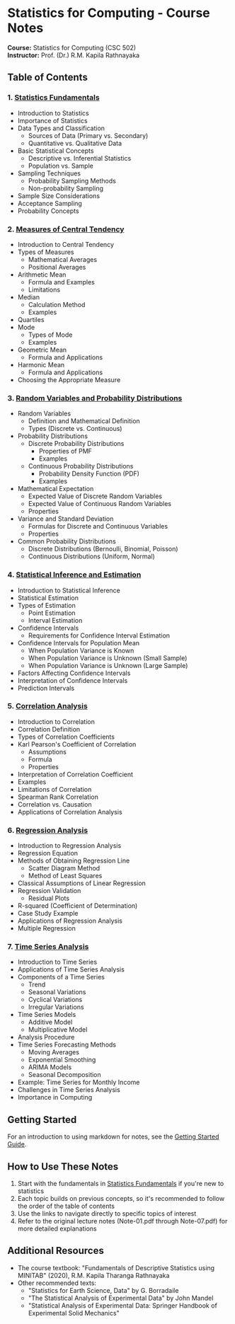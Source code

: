 # Statistics for Computing - Course Notes

**Course:** Statistics for Computing (CSC 502)  
**Instructor:** Prof. (Dr.) R.M. Kapila Rathnayaka

## Table of Contents

### 1. [Statistics Fundamentals](statistics_fundamentals_summary.md)
- Introduction to Statistics
- Importance of Statistics
- Data Types and Classification
  - Sources of Data (Primary vs. Secondary)
  - Quantitative vs. Qualitative Data
- Basic Statistical Concepts
  - Descriptive vs. Inferential Statistics
  - Population vs. Sample
- Sampling Techniques
  - Probability Sampling Methods
  - Non-probability Sampling
- Sample Size Considerations
- Acceptance Sampling
- Probability Concepts

### 2. [Measures of Central Tendency](measures_of_central_tendency.md)
- Introduction to Central Tendency
- Types of Measures
  - Mathematical Averages
  - Positional Averages
- Arithmetic Mean
  - Formula and Examples
  - Limitations
- Median
  - Calculation Method
  - Examples
- Quartiles
- Mode
  - Types of Mode
  - Examples
- Geometric Mean
  - Formula and Applications
- Harmonic Mean
  - Formula and Applications
- Choosing the Appropriate Measure

### 3. [Random Variables and Probability Distributions](random_variables_and_probability_distributions.md)
- Random Variables
  - Definition and Mathematical Definition
  - Types (Discrete vs. Continuous)
- Probability Distributions
  - Discrete Probability Distributions
    - Properties of PMF
    - Examples
  - Continuous Probability Distributions
    - Probability Density Function (PDF)
    - Examples
- Mathematical Expectation
  - Expected Value of Discrete Random Variables
  - Expected Value of Continuous Random Variables
  - Properties
- Variance and Standard Deviation
  - Formulas for Discrete and Continuous Variables
  - Properties
- Common Probability Distributions
  - Discrete Distributions (Bernoulli, Binomial, Poisson)
  - Continuous Distributions (Uniform, Normal)

### 4. [Statistical Inference and Estimation](statistical_inference_and_estimation.md)
- Introduction to Statistical Inference
- Statistical Estimation
- Types of Estimation
  - Point Estimation
  - Interval Estimation
- Confidence Intervals
  - Requirements for Confidence Interval Estimation
- Confidence Intervals for Population Mean
  - When Population Variance is Known
  - When Population Variance is Unknown (Small Sample)
  - When Population Variance is Unknown (Large Sample)
- Factors Affecting Confidence Intervals
- Interpretation of Confidence Intervals
- Prediction Intervals

### 5. [Correlation Analysis](correlation_analysis.md)
- Introduction to Correlation
- Correlation Definition
- Types of Correlation Coefficients
- Karl Pearson's Coefficient of Correlation
  - Assumptions
  - Formula
  - Properties
- Interpretation of Correlation Coefficient
- Examples
- Limitations of Correlation
- Spearman Rank Correlation
- Correlation vs. Causation
- Applications of Correlation Analysis

### 6. [Regression Analysis](regression_analysis.md)
- Introduction to Regression Analysis
- Regression Equation
- Methods of Obtaining Regression Line
  - Scatter Diagram Method
  - Method of Least Squares
- Classical Assumptions of Linear Regression
- Regression Validation
  - Residual Plots
- R-squared (Coefficient of Determination)
- Case Study Example
- Applications of Regression Analysis
- Multiple Regression

### 7. [Time Series Analysis](time_series_analysis.md)
- Introduction to Time Series
- Applications of Time Series Analysis
- Components of a Time Series
  - Trend
  - Seasonal Variations
  - Cyclical Variations
  - Irregular Variations
- Time Series Models
  - Additive Model
  - Multiplicative Model
- Analysis Procedure
- Time Series Forecasting Methods
  - Moving Averages
  - Exponential Smoothing
  - ARIMA Models
  - Seasonal Decomposition
- Example: Time Series for Monthly Income
- Challenges in Time Series Analysis
- Importance in Computing

## Getting Started

For an introduction to using markdown for notes, see the [Getting Started Guide](getting_started.md).

## How to Use These Notes

1. Start with the fundamentals in [Statistics Fundamentals](statistics_fundamentals_summary.md) if you're new to statistics
2. Each topic builds on previous concepts, so it's recommended to follow the order of the table of contents
3. Use the links to navigate directly to specific topics of interest
4. Refer to the original lecture notes (Note-01.pdf through Note-07.pdf) for more detailed explanations

## Additional Resources

- The course textbook: "Fundamentals of Descriptive Statistics using MINITAB" (2020), R.M. Kapila Tharanga Rathnayaka
- Other recommended texts:
  - "Statistics for Earth Science, Data" by G. Borradaile
  - "The Statistical Analysis of Experimental Data" by John Mandel
  - "Statistical Analysis of Experimental Data: Springer Handbook of Experimental Solid Mechanics" 